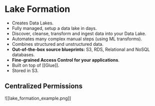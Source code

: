  # Lake Formation

 - Creates Data Lakes.
 - Fully managed, setup a data lake in days.
 - Discover, cleanse, transform and ingest data into your Data Lake.
 - Automates many complex manual steps (using ML transforms).
 - Combines structured and unstructured data.
 - **Out-of-the-box source blueprints:** S3, RDS, Relational and NoSQL databases.
 - **Fine-grained Access Control for your applications**.
 - Built on top of [[Glue]].
 - Stored in S3.

## Centralized Permissions

![[lake_formation_example.png]]
